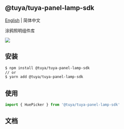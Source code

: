 ## @tuya/tuya-panel-lamp-sdk

[English](./README.md) | 简体中文

涂鸦照明组件库

[![](https://img.shields.io/npm/v/@tuya/tuya-panel-lamp-sdk/latest.svg)](https://www.npmjs.com/package/@tuya/tuya-panel-lamp-sdk)

## 安装

```sh
$ npm install @tuya/tuya-panel-lamp-sdk
// or
$ yarn add @tuya/tuya-panel-lamp-sdk
```

## 使用

```js
import { HuePicker } from '@tuya/tuya-panel-lamp-sdk'
```

## 文档
